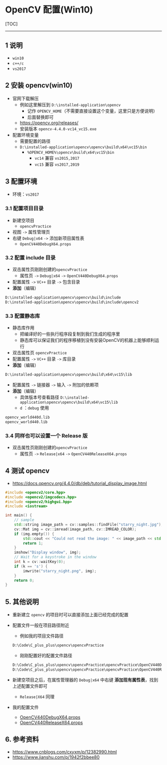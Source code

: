 # OpenCV 配置(Win10)

[TOC]

---



## 1 说明

+ `win10`
+ `c++/c`
+ `vs2017`



## 2 安装 opencv(win10)

+ 官网下载解压
    + 例如这里解压到 `D:\installed-application\opencv`
        + 记作 `OPENCV_HOME`（不需要直接设置这个变量，这里只是方便说明）
        + 后面替换即可
    + https://opencv.org/releases/
    + 安装版本 `opencv-4.4.0-vc14_vc15.exe`
+ 配置环境变量
    + 需要配置的路径
    + `D:\installed-application\opencv\opencv\build\x64\vc15\bin`
        + `%OPENCV_HOME%\opencv\build\x64\vc15\bin`
            + `vc14` 兼容 `vs2015,2017`
            + `vc15` 兼容 `vs2017,2019`



## 3 配置环境

+ 环境：`vs2017`



### 3.1 配置项目目录

+ 新建空项目
    + `opencvPractice`
+ 视图  `->`  属性管理页
+ 右键 `Debug|x64`  `->`  添加新项目属性表
    + `OpenCV440DebugX64.props`



### 3.2 配置 include 目录

+ 双击属性页刚刚创建的`opencvPractice`
    + 属性页  `->`  `Debug|x64`  `->`  `OpenCV440DebugX64.props`
+ 配置属性  `->`  `VC++` 目录  `->`  包含目录
+ **添加**（编辑）

```txt
D:\installed-application\opencv\opencv\build\include
D:\installed-application\opencv\opencv\build\include\opencv2
```



### 3.3 配置静态库

+ 静态库作用
    + 把编译好的一些执行程序段复制到我们生成的程序里
    + 静态库可以保证我们的程序移植到没有安装OpenCV的机器上能够顺利运行 
+ 双击属性页 `opencvPractice`
+ 配置属性  `->`  `VC++` 目录  `->`  库目录
+ **添加**（编辑）

```txt
D:\installed-application\opencv\opencv\build\x64\vc15\lib
```

+ 配置属性  `->`  链接器  `->`  输入  `->`  附加的依赖项
+ **添加**（编辑）
    + 具体版本号查看路径 `D:\installed-application\opencv\opencv\build\x64\vc15\lib`
    + `d` ：`debug` 使用

```txt
opencv_world440d.lib
opencv_world440.lib
```



### 3.4 同样也可以设置一个 Release 版

+ 双击属性页刚刚创建的`opencvPractice`
    + 属性页  `->`  `Release|x64`  `->`  `OpenCV440ReleaseX64.props`



## 4 测试 opencv

+ https://docs.opencv.org/4.4.0/db/deb/tutorial_display_image.html

```cpp
#include <opencv2/core.hpp>
#include <opencv2/imgcodecs.hpp>
#include <opencv2/highgui.hpp>
#include <iostream>

int main() {
    // sample
    std::string image_path = cv::samples::findFile("starry_night.jpg");
    cv::Mat img = cv::imread(image_path, cv::IMREAD_COLOR);
    if (img.empty()) {
        std::cout << "Could not read the image: " << image_path << std::endl;
        return 1;
    }
    imshow("Display window", img);
    // Wait for a keystroke in the window
    int k = cv::waitKey(0); 
    if (k == 's') {
        imwrite("starry_night.png", img);
    }
    return 0;
}
```



## 5. 其他说明

+ 重新建立 `opencv` 的项目时可以直接添加上面已经完成的配置

+ 配置文件一般在项目路径附近

    + 例如我的项目文件路径 

    ```txt
    D:\Code\C_plus_plus\opencv\opencvPractice
    ```

    + 刚刚配置好的配置文件路径

    ```txt
    D:\Code\C_plus_plus\opencv\opencvPractice\opencvPractice\OpenCV440DebugX64.props
    D:\Code\C_plus_plus\opencv\opencvPractice\opencvPractice\OpenCV440ReleaseX64.props
    ```

+ 新建空项目之后，在属性管理器的 `Debug|x64` 中右键 **添加现有属性表**，找到上述配置文件即可

    + `Release|X64` 同理

+ 我的配置文件

    + [OpenCV440DebugX64.props](../material/opencv/OpenCV440DebugX64.props)
    + [OpenCV440ReleaseX64.props](../material/opencv/OpenCV440ReleaseX64.props)



## 6. 参考资料

+ https://www.cnblogs.com/cxyxm/p/12382990.html
+ https://www.jianshu.com/p/1942f2bbee80